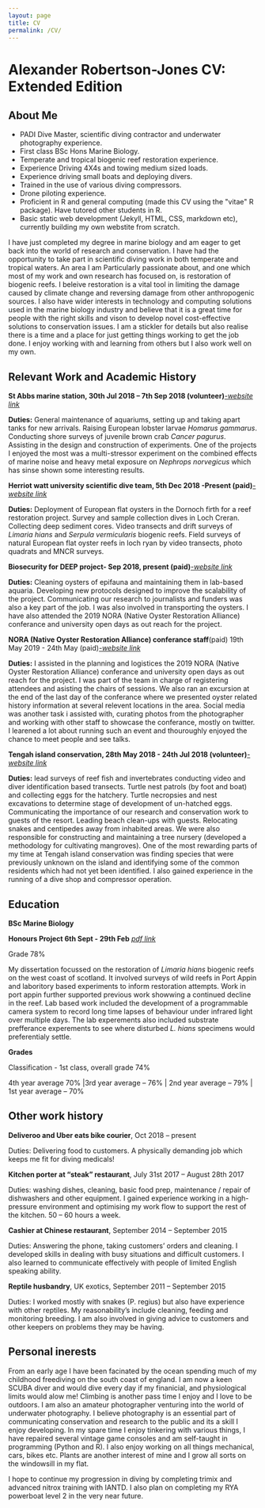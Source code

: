```yaml
---
layout: page
title: CV
permalink: /CV/
---
```



# Alexander Robertson-Jones CV: Extended Edition

## **About Me**
* PADI Dive Master, scientific diving contractor and underwater photography experience.
 * First class BSc Hons Marine Biology.
 * Temperate and tropical biogenic reef restoration experience.
 * Experience Driving 4X4s and towing medium sized loads.
 * Experience driving small boats and deploying divers.
 * Trained in the use of various diving compressors. 
 * Drone piloting experience.
 * Proficient in R and general computing (made this CV using the "vitae" R package). Have tutored other students in R.
 * Basic static web development (Jekyll, HTML, CSS, markdown etc), currently building my own webstite from scratch.
 
I have just completed my degree in marine biology and am eager to get back into the world of research and conservation. I have had the opportunity to take
part in scientific diving work in both temperate and tropical waters. An area I am Particularly passionate about, and one which most of my work and own research has focused on, is restoration of biogenic reefs. I beleive restoration is a vital tool in limiting the damage caused by climate change and reversing damage from other anthropogenic sources. I also have wider interests in technology and computing solutions used in the marine biology industry and believe that it is a great time for people with the right skills and vison to develop novel cost-effective solutions to conservation issues. I am a stickler for details but also realise there is a time and a place for just getting things working to get the job done. I enjoy working with and learning from others but I also work well on my own.

## **Relevant Work and Academic History**  


**St Abbs marine station, 30th Jul 2018 – 7th Sep 2018 (volunteer)**[*-website link*](http://marinestation.co.uk/#)  

 **Duties:** General maintenance of aquariums, setting up and taking apart tanks for new arrivals. Raising European lobster larvae _Homarus gammarus_. Conducting shore surveys of juvenile brown crab _Cancer pagurus_. Assisting in the design and construction of experiments. One of the projects I enjoyed the most was a multi-stressor experiment on the combined effects of marine noise and heavy metal exposure on _Nephrops norvegicus_ which has sinse shown some interesting results. 

**Herriot watt university scientific dive team, 5th Dec 2018 -Present (paid)**[*-website link*](https://hwscientificdivers.wordpress.com/)  

 **Duties:** Deployment of European flat oysters in the Dornoch firth for a reef restoration project. Survey and sample collection dives in Loch Creran. Collecting deep sediment cores. Video transects and drift surveys of *Limaria hians* and *Serpula vermicularis* biogenic reefs. 
Field surveys of natural European flat oyster reefs in loch ryan by video transects, photo quadrats and MNCR surveys. 

**Biosecurity for DEEP project- Sep 2018, present (paid)**[*-website link*](http://www.theglenmorangiecompany.com/about-us/deep/)  

 **Duties:** Cleaning oysters of epifauna and maintaining them in lab-based aquaria. Developing new protocols designed to improve the scalability of the project. Communicating our research to journalists and funders was also a key part of the job. I was also involved in transporting the oysters. I have also attended the 2019 NORA (Native Oyster Restoration Alliance) conferance and university open days as out reach for the project. 
 
**NORA (Native Oyster Restoration Alliance) conferance staff**(paid) 19th May 2019 - 24th May (paid)[*-website link*](https://noraeurope.eu/)
  
 **Duties:** I assisted in the planning and logistices  the 2019 NORA (Native Oyster Restoration Alliance) conferance and university open days as out reach for the project. I was part of the team in charge of registering attendees and asisting the chairs of sessions. We also ran an excursion at the end of the last day of the conferance where we presented oyster related history information at several relevent locations in the area. Social media was another task i assisted with, curating photos from the photographer and working with other staff to showcase the conferance, mostly on twitter. I learened a lot about running such an event and thouroughly enjoyed the chance to meet people and see talks.
 

  **Tengah island conservation, 28th May 2018 - 24th Jul 2018 (volunteer)**[*-website link*](https://www.batubatu.com.my/tengah-island-conservation)  
  

 **Duties:** lead surveys of reef fish and invertebrates conducting video and diver identification based transects. Turtle nest patrols (by foot and boat) and collecting eggs for the hatchery. Turtle necropsies and nest excavations to determine stage of development of un-hatched eggs. Communicating the importance of our research and conservation work to guests of the resort. Leading beach clean-ups with guests. Relocating snakes and centipedes away from inhabited areas. We were also responsible for constructing and maintaining a tree nursery (developed a methodology for cultivating mangroves). One of the most rewarding parts of my time at Tengah island conservation was finding species that were previously unknown on the island and identifying some of the common residents which had not yet been identified. I also gained experience in the running of a dive shop and compressor operation.

## **Education**  

**BSc Marine Biology**  

**Honours Project 6th Sept - 29th Feb** [_pdf link_]({{site.baseurl}}/dissertation)
    
  Grade 78%     
  
My dissertation focussed on the restoration of *Limaria hians* biogenic reefs on the west coast of scotland. It involved surveys of wild reefs in Port Appin and laboritory based experiments to inform restoration attempts. Work in port appin further supported previous work showwing a continued decline in the reef. Lab based work included the development of a programmable camera system to record long time lapses of behaviour under infrared light over multiple days. The lab experements also included substrate prefferance experements to see where disturbed *L. hians* specimens would preferentialy settle.  

**Grades**  
  
  Classification - 1st class, overall grade 74%

4th year average 70% |3rd year average – 76% |
2nd year average – 79% |
1st year average – 70% 


## **Other work history**

**Deliveroo and Uber eats bike courier**, Oct 2018 – present 

Duties: Delivering food to customers. A physically demanding job which keeps me fit for diving medicals!

**Kitchen porter at “steak” restaurant**, July 31st 2017 – August 28th 2017  

Duties: washing dishes, cleaning, basic food prep, maintenance / repair of dishwashers and other equipment. I gained experience working in a high-pressure environment and optimising my work flow to support the rest of the kitchen. 50 – 60 hours a week.   

**Cashier at Chinese restaurant**, September 2014 – September 2015  

Duties: Answering the phone, taking customers’ orders and cleaning. I developed skills in dealing with busy situations and difficult customers. I also learned to communicate effectively with people of limited English speaking ability.

**Reptile husbandry**, UK exotics, September 2011 – September 2015

Duties: I worked mostly with snakes (P. regius) but also have experience with other reptiles. My reasonability’s include cleaning, feeding and monitoring breeding. I am also involved in giving advice to customers and other keepers on problems they may be having.

## **Personal inerests** 

From an early age I have been facinated by the ocean spending much of my childhood freediving on the south coast of england. I am now a keen SCUBA diver and would dive every day if my finanicial, and physiological limits would alow me! Climbing is another pass time I enjoy and I love to be outdoors. I am also an amateur photographer venturing into the world of underwater photography. I believe photography is an essential part of communicating conservation and research to the public and its a skill I enjoy developing. In my spare time I enjoy tinkering with various things, I have repaired several vintage game consoles and am self-taught in programming (Python and R). I also enjoy working on all things mechanical, cars, bikes etc. Plants are another interest of mine and I grow all sorts on the windowsill in my flat.

I hope to continue my progression in diving by completing trimix and advanced nitrox training with IANTD. I also plan on completing my RYA powerboat level 2 in the very near future. 